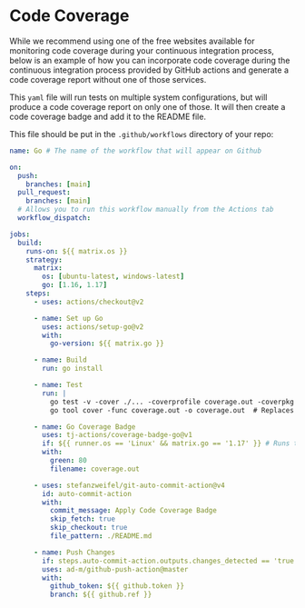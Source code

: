# Code Coverage

While we recommend using one of the free websites available for monitoring code coverage during your continuous integration process, below is an example of how you can incorporate code coverage during the continuous integration process provided by GitHub actions and generate a code coverage report without one of those services.

This `yaml` file will run tests on multiple system configurations, but will produce a code coverage report on only one of those. It will then create a code coverage badge and add it to the README file.

This file should be put in the `.github/workflows` directory of your repo:

```yaml
name: Go # The name of the workflow that will appear on Github

on:
  push:
    branches: [main]
  pull_request:
    branches: [main]
  # Allows you to run this workflow manually from the Actions tab
  workflow_dispatch:

jobs:
  build:
    runs-on: ${{ matrix.os }}
    strategy:
      matrix:
        os: [ubuntu-latest, windows-latest]
        go: [1.16, 1.17]
    steps:
      - uses: actions/checkout@v2

      - name: Set up Go
        uses: actions/setup-go@v2
        with:
          go-version: ${{ matrix.go }}

      - name: Build
        run: go install

      - name: Test
        run: |
          go test -v -cover ./... -coverprofile coverage.out -coverpkg ./...
          go tool cover -func coverage.out -o coverage.out  # Replaces coverage.out with the analysis of coverage.out

      - name: Go Coverage Badge
        uses: tj-actions/coverage-badge-go@v1
        if: ${{ runner.os == 'Linux' && matrix.go == '1.17' }} # Runs this on only one of the ci builds.
        with:
          green: 80
          filename: coverage.out

      - uses: stefanzweifel/git-auto-commit-action@v4
        id: auto-commit-action
        with:
          commit_message: Apply Code Coverage Badge
          skip_fetch: true
          skip_checkout: true
          file_pattern: ./README.md

      - name: Push Changes
        if: steps.auto-commit-action.outputs.changes_detected == 'true'
        uses: ad-m/github-push-action@master
        with:
          github_token: ${{ github.token }}
          branch: ${{ github.ref }}
```
